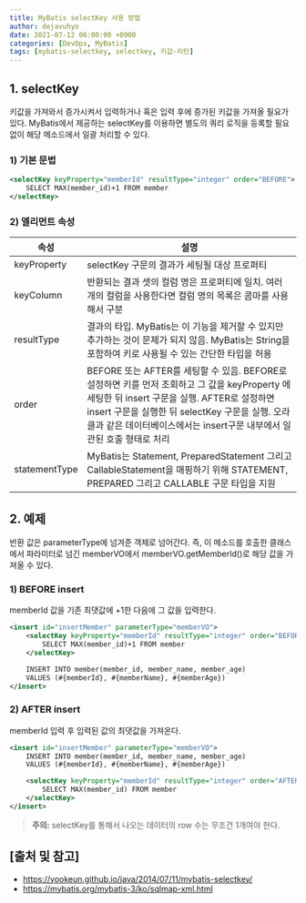 ```yaml
---
title: MyBatis selectKey 사용 방법
author: dejavuhyo
date: 2021-07-12 06:00:00 +0900
categories: [DevOps, MyBatis]
tags: [mybatis-selectkey, selectkey, 키값-리턴]
---
```


## 1. selectKey
키값을 가져와서 증가시켜서 입력하거나 혹은 입력 후에 증가된 키값을 가져올 필요가 있다. MyBatis에서 제공하는 selectKey를 이용하면 별도의 쿼리 로직을 등록할 필요 없이 해당 메소드에서 일괄 처리할 수 있다.

### 1) 기본 문법

```xml
<selectKey keyProperty="memberId" resultType="integer" order="BEFORE">
    SELECT MAX(member_id)+1 FROM member
</selectKey>
```

### 2) 엘리먼트 속성

| 속성 | 설명 |
|-----|-----|
| keyProperty | selectKey 구문의 결과가 세팅될 대상 프로퍼티 |
| keyColumn | 반환되는 결과 셋의 컬럼 명은 프로퍼티에 일치. 여러 개의 컬럼을 사용한다면 컬럼 명의 목록은 콤마를 사용해서 구분 |
| resultType | 결과의 타입. MyBatis는 이 기능을 제거할 수 있지만 추가하는 것이 문제가 되지 않음. MyBatis는 String을 포함하여 키로 사용될 수 있는 간단한 타입을 허용 |
| order | BEFORE 또는 AFTER를 세팅할 수 있음. BEFORE로 설정하면 키를 먼저 조회하고 그 값을 keyProperty 에 세팅한 뒤 insert 구문을 실행. AFTER로 설정하면 insert 구문을 실행한 뒤 selectKey 구문을 실행. 오라클과 같은 데이터베이스에서는 insert구문 내부에서 일관된 호출 형태로 처리 |
| statementType | MyBatis는 Statement, PreparedStatement 그리고 CallableStatement을 매핑하기 위해 STATEMENT, PREPARED 그리고 CALLABLE 구문 타입을 지원 |

## 2. 예제
반환 값은 parameterType에 넘겨준 객체로 넘어간다. 즉, 이 메소드를 호출한 클래스에서 파라미터로 넘긴 memberVO에서 memberVO.getMemberId()로 해당 값을 가져올 수 있다.

### 1) BEFORE insert
memberId 값을 기존 최댓값에 +1한 다음에 그 값을 입력한다.

```xml
<insert id="insertMember" parameterType="memberVO">
    <selectKey keyProperty="memberId" resultType="integer" order="BEFORE">
        SELECT MAX(member_id)+1 FROM member
    </selectKey>

    INSERT INTO member(member_id, member_name, member_age)
    VALUES (#{memberId}, #{memberName}, #{memberAge})
</insert>
```

### 2) AFTER insert
memberId 입력 후 입력된 값의 최댓값을 가져온다.

```xml
<insert id="insertMember" parameterType="memberVO">
    INSERT INTO member(member_id, member_name, member_age)
    VALUES (#{memberId}, #{memberName}, #{memberAge})

    <selectKey keyProperty="memberId" resultType="integer" order="AFTER">
        SELECT MAX(member_id) FROM member
    </selectKey>
</insert>
```

> __주의:__ selectKey를 통해서 나오는 데이터의 row 수는 무조건 1개여야 한다.

## [출처 및 참고]
* <https://yookeun.github.io/java/2014/07/11/mybatis-selectkey/>
* <https://mybatis.org/mybatis-3/ko/sqlmap-xml.html>
